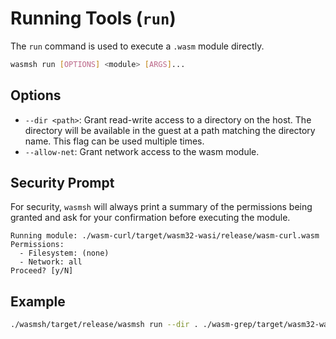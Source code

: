 # Running Tools (`run`)

The `run` command is used to execute a `.wasm` module directly.

```sh
wasmsh run [OPTIONS] <module> [ARGS]...
```

## Options

- `--dir <path>`: Grant read-write access to a directory on the host. The directory will be available in the guest at a path matching the directory name. This flag can be used multiple times.
- `--allow-net`: Grant network access to the wasm module.

## Security Prompt

For security, `wasmsh` will always print a summary of the permissions being granted and ask for your confirmation before executing the module.

```
Running module: ./wasm-curl/target/wasm32-wasi/release/wasm-curl.wasm
Permissions:
  - Filesystem: (none)
  - Network: all
Proceed? [y/N]
```

## Example

```sh
./wasmsh/target/release/wasmsh run --dir . ./wasm-grep/target/wasm32-wasi/release/wasm-grep.wasm "hello" test.txt
```